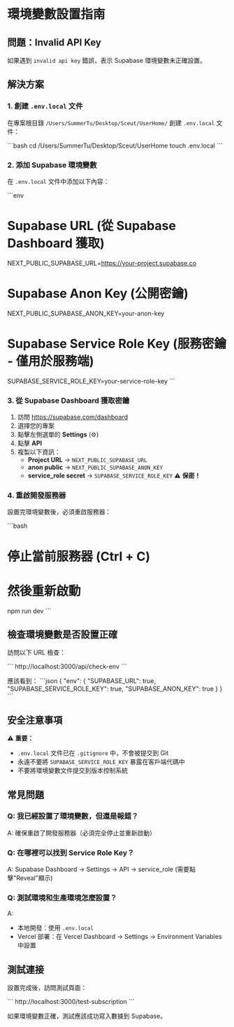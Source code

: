 # 環境變數設置指南

## 問題：Invalid API Key

如果遇到 `invalid api key` 錯誤，表示 Supabase 環境變數未正確設置。

## 解決方案

### 1. 創建 `.env.local` 文件

在專案根目錄 `/Users/SummerTu/Desktop/Sceut/UserHome/` 創建 `.env.local` 文件：

\`\`\`bash
cd /Users/SummerTu/Desktop/Sceut/UserHome
touch .env.local
\`\`\`

### 2. 添加 Supabase 環境變數

在 `.env.local` 文件中添加以下內容：

\`\`\`env
# Supabase URL (從 Supabase Dashboard 獲取)
NEXT_PUBLIC_SUPABASE_URL=https://your-project.supabase.co

# Supabase Anon Key (公開密鑰)
NEXT_PUBLIC_SUPABASE_ANON_KEY=your-anon-key

# Supabase Service Role Key (服務密鑰 - 僅用於服務端)
SUPABASE_SERVICE_ROLE_KEY=your-service-role-key
\`\`\`

### 3. 從 Supabase Dashboard 獲取密鑰

1. 訪問 https://supabase.com/dashboard
2. 選擇您的專案
3. 點擊左側選單的 **Settings** (⚙️)
4. 點擊 **API**
5. 複製以下資訊：
   - **Project URL** → `NEXT_PUBLIC_SUPABASE_URL`
   - **anon public** → `NEXT_PUBLIC_SUPABASE_ANON_KEY`
   - **service_role secret** → `SUPABASE_SERVICE_ROLE_KEY` ⚠️ **保密！**

### 4. 重啟開發服務器

設置完環境變數後，必須重啟服務器：

\`\`\`bash
# 停止當前服務器 (Ctrl + C)
# 然後重新啟動
npm run dev
\`\`\`

## 檢查環境變數是否設置正確

訪問以下 URL 檢查：

\`\`\`
http://localhost:3000/api/check-env
\`\`\`

應該看到：
\`\`\`json
{
  "env": {
    "SUPABASE_URL": true,
    "SUPABASE_SERVICE_ROLE_KEY": true,
    "SUPABASE_ANON_KEY": true
  }
}
\`\`\`

## 安全注意事項

⚠️ **重要：** 
- `.env.local` 文件已在 `.gitignore` 中，不會被提交到 Git
- 永遠不要將 `SUPABASE_SERVICE_ROLE_KEY` 暴露在客戶端代碼中
- 不要將環境變數文件提交到版本控制系統

## 常見問題

### Q: 我已經設置了環境變數，但還是報錯？
A: 確保重啟了開發服務器（必須完全停止並重新啟動）

### Q: 在哪裡可以找到 Service Role Key？
A: Supabase Dashboard → Settings → API → service_role (需要點擊"Reveal"顯示)

### Q: 測試環境和生產環境怎麼設置？
A: 
- 本地開發：使用 `.env.local`
- Vercel 部署：在 Vercel Dashboard → Settings → Environment Variables 中設置

## 測試連接

設置完成後，訪問測試頁面：

\`\`\`
http://localhost:3000/test-subscription
\`\`\`

如果環境變數正確，測試應該成功寫入數據到 Supabase。
